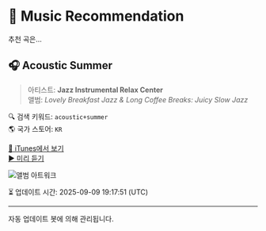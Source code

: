 
# 🎵 Music Recommendation

추천 곡은...

## 🎧 Acoustic Summer  
> 아티스트: **Jazz Instrumental Relax Center**  
> 앨범: _Lovely Breakfast Jazz & Long Coffee Breaks: Juicy Slow Jazz_  

🔍 검색 키워드: `acoustic+summer`  
🌎 국가 스토어: `KR`

[🔗 iTunes에서 보기](https://music.apple.com/kr/album/acoustic-summer/1700638799?i=1700638802&uo=4)  
[▶️ 미리 듣기](https://audio-ssl.itunes.apple.com/itunes-assets/AudioPreview116/v4/37/0c/3f/370c3f48-5fc6-1071-d5ba-c72a3ea6ebe5/mzaf_8332248884034613816.plus.aac.p.m4a)

![앨범 아트워크](https://is1-ssl.mzstatic.com/image/thumb/Music116/v4/73/f6/cf/73f6cf13-cebe-3ea7-af54-db75a691134d/5904195934339.jpg/100x100bb.jpg)

⏳ 업데이트 시간: 2025-09-09 19:17:51 (UTC)

---
자동 업데이트 봇에 의해 관리됩니다.
